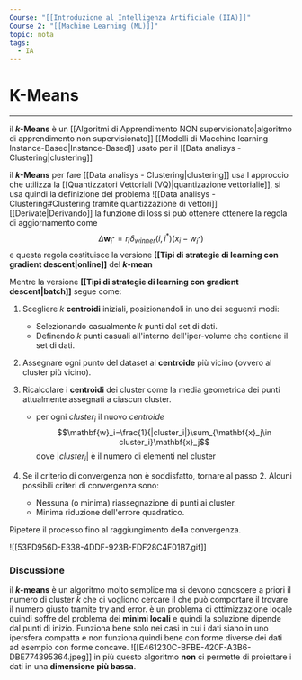 ```yaml
---
Course: "[[Introduzione al Intelligenza Artificiale (IIA)]]"
Course 2: "[[Machine Learning (ML)]]"
topic: nota
tags:
  - IA
---
```

# K-Means
---
il __$k$-Means__ è un [[Algoritmi di Apprendimento NON supervisionato|algoritmo di apprendimento non supervisionato]] [[Modelli di Macchine learning Instance-Based|Instance-Based]]  usato per il [[Data analisys - Clustering|clustering]] 

il __$k$-Means__ per fare [[Data analisys - Clustering|clustering]] usa l approccio che utilizza la [[Quantizzatori Vettoriali (VQ)|quantizazione vettorialie]], si usa quindi la definizione del problema ![[Data analisys - Clustering#Clustering tramite quantizzazione di vettori]]
[[Derivate|Derivando]] la funzione di loss si può ottenere ottenere la regola di aggiornamento come $$\Delta \mathbf{w}_{i^*} = \eta \delta_{winner} (i,i^*)(x_i-w_{i^*}) $$ e questa regola costituisce la versione __[[Tipi di strategie di learning con gradient descent|online]]__ del __$k$-mean__

Mentre la versione __[[Tipi di strategie di learning con gradient descent|batch]]__ segue come:
1. Scegliere $k$ __centroidi__ iniziali, posizionandoli in uno dei seguenti modi:
    - Selezionando casualmente $k$ punti dal set di dati.
    - Definendo $k$ punti casuali all'interno dell'iper-volume che contiene il set di dati.
2. Assegnare ogni punto del dataset al __centroide__ più vicino (ovvero al cluster più vicino).
3. Ricalcolare i __centroidi__ dei cluster come la media geometrica dei punti attualmente assegnati a ciascun cluster.
	- per ogni $cluster_i$  il nuovo _centroide_ $$\mathbf{w}_i=\frac{1}{|cluster_i|}\sum_{\mathbf{x}_j\in cluster_i}\mathbf{x}_j$$ dove $|cluster_i|$ è il numero di elementi nel cluster
	    
4. Se il criterio di convergenza non è soddisfatto, tornare al passo $2$. Alcuni possibili criteri di convergenza sono:
    - Nessuna (o minima) riassegnazione di punti ai cluster.
    - Minima riduzione dell'errore quadratico.

Ripetere il processo fino al raggiungimento della convergenza.


![[53FD956D-E338-4DDF-923B-FDF28C4F01B7.gif]]


### Discussione
il __$k$-means__ è un algoritmo molto semplice ma si devono conoscere a priori il numero di cluster $k$ che ci vogliono cercare il che può comportare il trovare il numero giusto tramite try and error.
è un problema di ottimizzazione locale quindi soffre del problema dei __minimi locali__ e quindi la soluzione dipende dal punti di inizio. Funziona bene solo nei casi in cui i dati siano in uno ipersfera compatta e non funziona quindi bene con forme diverse dei dati ad esempio con forme concave. ![[E461230C-BFBE-420F-A3B6-DBE774395364.jpeg]]
in più questo algoritmo __non__ ci permette di proiettare i dati in una __dimensione più bassa__.


